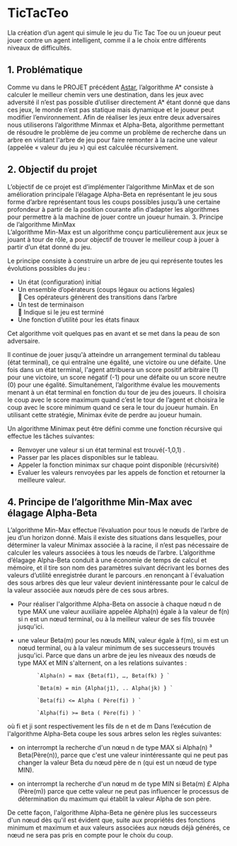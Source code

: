 # TicTacTeo

Lla création d’un agent qui simule le jeu du Tic Tac Toe ou un joueur peut jouer contre un agent intelligent, comme il a le choix entre différents niveaux de difficultés. 

## 1. Problématique 

Comme vu dans le PROJET précédent [Astar](https://github.com/yuceef/Astar), l’algorithme A* consiste à calculer le meilleur chemin vers une destination, dans les jeux avec adversité il n’est pas possible d’utiliser directement A* étant donné que dans ces jeux, le monde n’est pas statique mais dynamique et le joueur peut modifier l’environnement. 
Afin de réaliser les jeux entre deux adversaires nous utiliserons l’algorithme Minmax et Alpha-Beta, algorithme permettant de résoudre le problème de jeu comme un problème de recherche dans un arbre en visitant l'arbre de jeu pour faire remonter à la racine une valeur (appelée « valeur du jeu ») qui est calculée récursivement. 



## 2. Objectif du projet 
L’objectif de ce projet est d’implémenter l’algorithme MinMax et de son amélioration principale l’élagage Alpha-Beta en représentant le jeu sous forme d’arbre représentant tous les coups possibles jusqu’à une certaine profondeur à partir de la position courante afin d’adapter les algorithmes pour permettre à la machine de jouer contre un joueur humain. 
3. Principe de l’algorithme MinMax  
L’algorithme Min-Max est un algorithme conçu particulièrement aux jeux se jouant à tour de rôle, a pour objectif de trouver le meilleur coup à jouer à partir d’un état donné du jeu.  
 
Le principe consiste à construire un arbre de jeu qui représente toutes les évolutions possibles du jeu : 
- Un état (configuration) initial  
- Un ensemble d’opérateurs (coups légaux ou actions légales)  
                 Ces opérateurs génèrent des transitions dans l’arbre  
- Un test de terminaison  
                 Indique si le jeu est terminé  
- Une fonction d’utilité pour les états finaux 

 Cet algorithme voit quelques pas en avant et se met dans la peau de son adversaire. 
 
 Il continue de jouer jusqu'à atteindre un arrangement terminal du tableau  (état terminal), ce qui entraîne une égalité, une victoire ou une défaite. Une fois dans un état terminal, l'agent attribuera un score positif arbitraire (1)  pour une victoire, un score négatif (-1) pour une défaite ou un score neutre (0) pour une égalité. 
 Simultanément, l’algorithme évalue les mouvements menant à un état terminal en fonction du tour de jeu des joueurs. Il choisira le coup avec le score maximum quand c’est le tour de l’agent et choisira le coup avec le score minimum quand ce sera le tour du joueur humain. En utilisant cette stratégie, Minimax évite de perdre au joueur humain. 
 
 Un algorithme Minimax peut être défini comme une fonction récursive qui effectue les tâches suivantes: 
 
- Renvoyer une valeur si un état terminal est trouvé(-1,0,1) . 
- Passer par les places disponibles sur le tableau. 
- Appeler la fonction minimax sur chaque point disponible (récursivité) 
- Evaluer les valeurs renvoyées par les appels de fonction et retourner la meilleure valeur. 
 
## 4. Principe de l’algorithme Min-Max avec élagage Alpha-Beta 
L’algorithme Min-Max effectue l’évaluation pour tous le nœuds de l’arbre de jeu d’un horizon donné. Mais il existe des situations dans lesquelles, pour déterminer la valeur Minimax associée à la racine, il n’est pas nécessaire de calculer les valeurs associées à tous les nœuds de l’arbre. 
L’algorithme d’élagage Alpha-Beta conduit à une économie de temps de calcul et mémoire, et il tire son nom des paramètres suivant décrivant les bornes des valeurs d’utilité enregistrée durant le parcours .en renonçant à l`évaluation des sous arbres dès que leur valeur devient inintéressante pour le calcul de la valeur associée aux nœuds père de ces sous arbres. 

- Pour réaliser l'algorithme Alpha-Beta on associe à chaque nœud n de type MAX une valeur auxiliaire appelée Alpha(n) égale à la valeur 
de f(n) si n est un nœud terminal, ou à la meilleur valeur de ses fils trouvée jusqu'ici. 

- une valeur Beta(m) pour les nœuds MIN, valeur égale à f(m), si m est un nœud terminal, ou à la valeur minimum de ses successeurs trouvés jusqu'ici. 
Parce que dans un arbre de jeu les niveaux des nœuds de type MAX et MIN s'alternent, on a les relations suivantes :

            `Alpha(n) = max {Beta(f1), …, Beta(fk) } `

            `Beta(m) = min {Alpha(j1), .. Alpha(jk) } `

            `Beta(fi) <= Alpha ( Père(fi) ) `

            `Alpha(fi) >= Beta ( Père(fi) ) `

où fi et ji sont respectivement les fils de n et de m 
Dans l’exécution de l'algorithme Alpha-Beta coupe les sous arbres selon les règles suivantes: 
- on interrompt la recherche d'un nœud n de type MAX si  Alpha(n) ³ Beta(Père(n)), parce que c'est une valeur inintéressante qui ne peut pas changer la valeur Beta du nœud père de n (qui est un nœud de type MIN). 

- on interrompt la recherche d'un nœud m de type MIN si        Beta(m) £ Alpha (Père(m)) parce que cette valeur ne peut pas influencer le processus de détermination du maximum qui établit la valeur Alpha de son père. 

De cette façon, l'algorithme Alpha-Beta ne génère plus les successeurs d'un nœud dès qu'il est évident que, suite aux propriétés des fonctions minimum et maximum et aux valeurs associées aux nœuds déjà générés, ce nœud ne sera pas pris en compte pour le choix du coup. 

